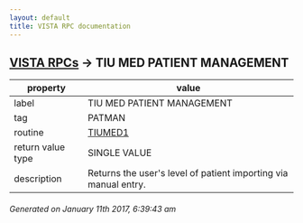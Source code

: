 ```yaml
---
layout: default
title: VISTA RPC documentation
---
```




## [VISTA RPCs](TableOfContent.md) &#8594; TIU MED PATIENT MANAGEMENT 

 property | value 
--- | --- 
 label | TIU MED PATIENT MANAGEMENT
 tag | PATMAN
 routine | [TIUMED1](http://code.osehra.org/dox/Routine_TIUMED1_source.html)
 return value type | SINGLE VALUE
 description | Returns the user's level of patient importing via manual entry.




 ###### Generated on January 11th 2017, 6:39:43 am